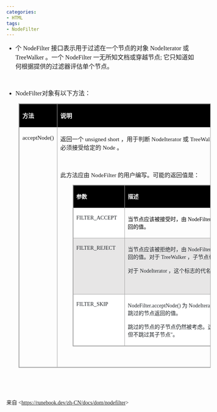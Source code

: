 ```yaml
---
categories:
- HTML
tags:
- NodeFilter
---
```


<ul style="list-style-type:disc">
    <li><span style="font-size:12.0pt"><span style="font-family:&quot;Microsoft YaHei UI&quot;">个</span></span><span
            style="font-size:12.0pt"><span style="font-family:&quot;Comic Sans MS&quot;"> NodeFilter
            </span></span><span style="font-size:12.0pt"><span
                style="font-family:&quot;Microsoft YaHei UI&quot;">接口表示用于过滤在一个节点的对象</span></span><span
            style="font-size:12.0pt"><span style="font-family:&quot;Comic Sans MS&quot;"> NodeIterator
            </span></span><span style="font-size:12.0pt"><span
                style="font-family:&quot;Microsoft YaHei UI&quot;">或</span></span><span style="font-size:12.0pt"><span
                style="font-family:&quot;Comic Sans MS&quot;"> TreeWalker
            </span></span><span style="font-size:12.0pt"><span
                style="font-family:&quot;Microsoft YaHei UI&quot;">。一个</span></span><span style="font-size:12.0pt"><span
                style="font-family:&quot;Comic Sans MS&quot;"> NodeFilter
            </span></span><span style="font-size:12.0pt"><span
                style="font-family:&quot;Microsoft YaHei UI&quot;">一无所知文档或穿越节点</span></span><span
            style="font-size:12.0pt"><span style="font-family:&quot;Comic Sans MS&quot;">; </span></span><span
            style="font-size:12.0pt"><span
                style="font-family:&quot;Microsoft YaHei UI&quot;">它只知道如何根据提供的过滤器评估单个节点。</span></span></li>
</ul>
<p><span style="font-size:12.0pt"><span style="font-family:&quot;Comic Sans MS&quot;">&nbsp;</span></span></p>
<ul style="list-style-type:disc">
    <li><span style="font-size:12.0pt"><span style="font-family:&quot;Comic Sans MS&quot;">NodeFilter</span></span><span
            style="font-size:12.0pt"><span style="font-family:&quot;Microsoft YaHei UI&quot;">对象有以下方法：</span></span>
    </li>
</ul>
<table cellspacing="0" summary=""
    style="border-collapse:collapse; border-color:#a3a3a3; border-style:solid; border-width:1px; margin-left:32px"
    class=" cke_show_border">
    <tbody>
        <tr>
            <td
                style="background-color:black; border-bottom:1px solid #a3a3a3; border-left:1px solid #a3a3a3; border-right:1px solid #a3a3a3; border-top:1px solid #a3a3a3; vertical-align:top; width:1.3173in">
                <p><span style="font-size:11.5pt"><span style="font-family:&quot;Microsoft YaHei UI&quot;"><span
                                style="color:white"><strong>方法</strong></span></span></span></p>
            </td>
            <td
                style="background-color:black; border-bottom:1px solid #a3a3a3; border-left:1px solid #a3a3a3; border-right:1px solid #a3a3a3; border-top:1px solid #a3a3a3; vertical-align:top; width:6.4104in">
                <p><span style="font-size:11.5pt"><span style="font-family:&quot;Microsoft YaHei UI&quot;"><span
                                style="color:white"><strong>说明</strong></span></span></span></p>
            </td>
        </tr>
        <tr>
            <td
                style="border-bottom:1px solid #a3a3a3; border-left:1px solid #a3a3a3; border-right:1px solid #a3a3a3; border-top:1px solid #a3a3a3; vertical-align:top; width:1.3173in">
                <p><span style="font-size:11.5pt"><span
                            style="font-family:&quot;Comic Sans MS&quot;">acceptNode()</span></span></p>
            </td>
            <td
                style="border-bottom:1px solid #a3a3a3; border-left:1px solid #a3a3a3; border-right:1px solid #a3a3a3; border-top:1px solid #a3a3a3; vertical-align:top; width:6.5423in">
                <p><span style="font-size:11.5pt"><span
                            style="font-family:&quot;Microsoft YaHei UI&quot;">返回一个</span><span
                            style="font-family:&quot;Comic Sans MS&quot;"> unsigned short </span><span
                            style="font-family:&quot;Microsoft YaHei UI&quot;">，用于判断</span><span
                            style="font-family:&quot;Comic Sans MS&quot;"> NodeIterator </span><span
                            style="font-family:&quot;Microsoft YaHei UI&quot;">或</span><span
                            style="font-family:&quot;Comic Sans MS&quot;"> TreeWalker </span><span
                            style="font-family:&quot;Microsoft YaHei UI&quot;">迭代算法是否必须接受给定的</span><span
                            style="font-family:&quot;Comic Sans MS&quot;"> Node </span><span
                            style="font-family:&quot;Microsoft YaHei UI&quot;">。</span></span></p>
                <p><span style="font-size:11.5pt"><span
                            style="font-family:&quot;Comic Sans MS&quot;">&nbsp;</span></span></p>
                <p><span style="font-size:11.5pt"><span
                            style="font-family:&quot;Microsoft YaHei UI&quot;">此方法应由</span><span
                            style="font-family:&quot;Comic Sans MS&quot;"> NodeFilter </span><span
                            style="font-family:&quot;Microsoft YaHei UI&quot;">的用户编写。可能的返回值是：</span></span></p>
                <table cellspacing="0" summary=""
                    style="border-collapse:collapse; border-color:#a3a3a3; border-style:solid; border-width:1px; margin-left:32px"
                    class=" cke_show_border">
                    <tbody>
                        <tr>
                            <td
                                style="background-color:black; border-bottom:1px solid #a3a3a3; border-left:1px solid #a3a3a3; border-right:1px solid #a3a3a3; border-top:1px solid #a3a3a3; vertical-align:top; width:1.6305in">
                                <p><span style="font-size:10.5pt"><span
                                            style="font-family:&quot;Microsoft YaHei UI&quot;"><span
                                                style="color:white"><strong>参数</strong></span></span></span></p>
                            </td>
                            <td
                                style="background-color:black; border-bottom:1px solid #a3a3a3; border-left:1px solid #a3a3a3; border-right:1px solid #a3a3a3; border-top:1px solid #a3a3a3; vertical-align:top; width:4.3534in">
                                <p><span style="font-size:10.5pt"><span
                                            style="font-family:&quot;Microsoft YaHei UI&quot;"><span
                                                style="color:white"><strong>描述</strong></span></span></span></p>
                            </td>
                        </tr>
                        <tr>
                            <td
                                style="background-color:white; border-bottom:1px solid #a3a3a3; border-left:1px solid #a3a3a3; border-right:1px solid #a3a3a3; border-top:1px solid #a3a3a3; vertical-align:top; width:1.6305in">
                                <p><span style="font-size:10.5pt"><span
                                            style="font-family:&quot;Comic Sans MS&quot;"><span
                                                style="color:#212529">FILTER_ACCEPT</span></span></span></p>
                            </td>
                            <td
                                style="border-bottom:1px solid #a3a3a3; border-left:1px solid #a3a3a3; border-right:1px solid #a3a3a3; border-top:1px solid #a3a3a3; vertical-align:top; width:4.3534in">
                                <p><span style="font-size:10.5pt"><span style="color:black"><span
                                                style="font-family:&quot;Microsoft YaHei UI&quot;">当节点应该被接受时，由&nbsp;</span><span
                                                style="font-family:&quot;Comic Sans MS&quot;">NodeFilter.acceptNode()</span><span
                                                style="font-family:&quot;Microsoft YaHei UI&quot;">&nbsp;方法返回的值。</span></span></span>
                                </p>
                            </td>
                        </tr>
                        <tr>
                            <td
                                style="background-color:#e7e6e6; border-bottom:1px solid #a3a3a3; border-left:1px solid #a3a3a3; border-right:1px solid #a3a3a3; border-top:1px solid #a3a3a3; vertical-align:top; width:1.6305in">
                                <p><span style="font-size:10.5pt"><span
                                            style="font-family:&quot;Comic Sans MS&quot;"><span
                                                style="color:#212529">FILTER_REJECT</span></span></span></p>
                            </td>
                            <td
                                style="background-color:#e7e6e6; border-bottom:1px solid #a3a3a3; border-left:1px solid #a3a3a3; border-right:1px solid #a3a3a3; border-top:1px solid #a3a3a3; vertical-align:top; width:4.3534in">
                                <p><span style="font-size:10.5pt"><span style="color:#212529"><span
                                                style="font-family:&quot;Microsoft YaHei UI&quot;">当节点应该被拒绝时，由&nbsp;</span><span
                                                style="font-family:&quot;Comic Sans MS&quot;">NodeFilter.acceptNode()</span><span
                                                style="font-family:&quot;Microsoft YaHei UI&quot;">&nbsp;方法返回的值。对于&nbsp;</span><span
                                                style="font-family:&quot;Comic Sans MS&quot;">TreeWalker</span><span
                                                style="font-family:&quot;Microsoft YaHei UI&quot;">&nbsp;，子节点也会被拒绝。</span></span></span>
                                </p>
                                <p><span style="font-size:10.5pt"><span style="color:#212529"><span
                                                style="font-family:&quot;Microsoft YaHei UI&quot;">对于&nbsp;</span><span
                                                style="font-family:&quot;Comic Sans MS&quot;">NodeIterator</span><span
                                                style="font-family:&quot;Microsoft YaHei UI&quot;">&nbsp;，这个标志的代名词&nbsp;</span><span
                                                style="font-family:&quot;Comic Sans MS&quot;">FILTER_SKIP</span><span
                                                style="font-family:&quot;Microsoft YaHei UI&quot;">&nbsp;。</span></span></span>
                                </p>
                                <p><span style="font-size:10.5pt"><span
                                            style="font-family:&quot;Comic Sans MS&quot;"><span
                                                style="color:#212529">&nbsp;</span></span></span></p>
                            </td>
                        </tr>
                        <tr>
                            <td
                                style="background-color:white; border-bottom:1px solid #a3a3a3; border-left:1px solid #a3a3a3; border-right:1px solid #a3a3a3; border-top:1px solid #a3a3a3; vertical-align:top; width:1.6305in">
                                <p><span style="font-size:10.5pt"><span
                                            style="font-family:&quot;Comic Sans MS&quot;"><span
                                                style="color:#212529">FILTER_SKIP</span></span></span></p>
                            </td>
                            <td
                                style="background-color:white; border-bottom:1px solid #a3a3a3; border-left:1px solid #a3a3a3; border-right:1px solid #a3a3a3; border-top:1px solid #a3a3a3; vertical-align:top; width:4.4229in">
                                <p><span style="font-size:10.5pt"><span style="color:#212529"><span
                                                style="font-family:&quot;Comic Sans MS&quot;">NodeFilter.acceptNode()</span><span
                                                style="font-family:&quot;Microsoft YaHei UI&quot;">&nbsp;为&nbsp;</span><span
                                                style="font-family:&quot;Comic Sans MS&quot;">NodeIterator</span><span
                                                style="font-family:&quot;Microsoft YaHei UI&quot;">&nbsp;或&nbsp;</span><span
                                                style="font-family:&quot;Comic Sans MS&quot;">TreeWalker</span><span
                                                style="font-family:&quot;Microsoft YaHei UI&quot;">&nbsp;对象跳过的节点返回的值。</span></span></span>
                                </p>
                                <p><span style="font-size:10.5pt"><span style="color:#212529"><span
                                                style="font-family:&quot;Microsoft YaHei UI&quot;">跳过的节点的子节点仍然被考虑。这被视为</span><span
                                                style="font-family:&quot;Comic Sans MS&quot;">"</span><span
                                                style="font-family:&quot;Microsoft YaHei UI&quot;">跳过此节点但不跳过其子节点</span><span
                                                style="font-family:&quot;Comic Sans MS&quot;">"</span><span
                                                style="font-family:&quot;Microsoft YaHei UI&quot;">。</span></span></span>
                                </p>
                            </td>
                        </tr>
                    </tbody>
                </table>
                <p><span style="font-size:11.5pt"><span
                            style="font-family:&quot;Comic Sans MS&quot;">&nbsp;</span></span></p>
            </td>
        </tr>
    </tbody>
</table>
<p><span style="font-size:12.0pt"><span style="font-family:&quot;Comic Sans MS&quot;">&nbsp;</span></span></p>
<p><span style="font-size:12.0pt"><span style="font-family:&quot;Comic Sans MS&quot;">&nbsp;</span></span></p>
<p><span style="font-family:&quot;Microsoft YaHei UI&quot;">来自</span><span
        style="font-family:&quot;Comic Sans MS&quot;"> &lt;</span><a
        data-cke-saved-href="https://runebook.dev/zh-CN/docs/dom/nodefilter"
        href="https://runebook.dev/zh-CN/docs/dom/nodefilter"><span
            style="font-family:&quot;Comic Sans MS&quot;">https://runebook.dev/zh-CN/docs/dom/nodefilter</span></a><span
        style="font-family:&quot;Comic Sans MS&quot;">&gt;</span></p>